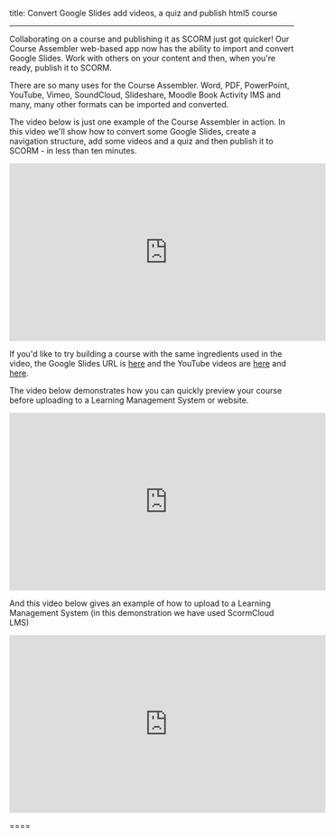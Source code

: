 title: Convert Google Slides add videos, a quiz and publish html5 course

----

Collaborating on a course and publishing it as SCORM just got quicker! Our Course Assembler web-based app now has the ability to import and convert Google Slides. Work with others on your content and then, when you're ready, publish it to SCORM. 

There are so many uses for the Course Assembler. Word, PDF, PowerPoint, YouTube, Vimeo, SoundCloud, Slideshare, Moodle Book Activity IMS and many, many other formats can be imported and converted. 

The video below is just one example of the Course Assembler in action. In this video we'll show how to convert some Google Slides, create a navigation structure, add some videos and a quiz and then publish it to SCORM - in less than ten minutes.

<iframe width="560" height="315" src="https://www.screencast.com/users/Julie3009/folders/Camtasia Studio/media/81663978-f287-459d-8024-cd8aaf897c6f/embed" frameborder="0" allow="autoplay; encrypted-media" allowfullscreen class="uk-margin-auto"></iframe>

If you'd like to try building a course with the same ingredients used in the video, the Google Slides URL is [here](https://docs.google.com/presentation/d/155SUN3RJg7PytmaHzTj6i8S7Bymjg-c59GWAfP_4fiE/edit?usp=sharing) and the YouTube videos are [here](https://www.youtube.com/watch?v=f_YcOKCiq0w) and [here](https://www.youtube.com/watch?v=wAgg32weT80).

The video below demonstrates how you can quickly preview your course before uploading to a Learning Management System or website.

<iframe width="560" height="315" src="https://www.screencast.com/users/Julie3009/folders/Camtasia Studio/media/2426c5d7-11ac-424d-b73a-a8bbe8ea4e46/embed" frameborder="0" allow="autoplay; encrypted-media" allowfullscreen class="uk-margin-auto"></iframe>

And this video below gives an example of how to upload to a Learning Management System (in this demonstration we have used ScormCloud LMS)

<iframe width="560" height="315" src="https://www.screencast.com/users/Julie3009/folders/Camtasia Studio/media/836b0d85-47f1-4d85-a0b4-1553724bb8b6/embed" frameborder="0" allow="autoplay; encrypted-media" allowfullscreen class="uk-margin-auto"></iframe>

====